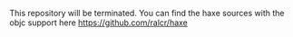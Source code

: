 This repository will be terminated. You can find the haxe sources with the objc support here https://github.com/ralcr/haxe